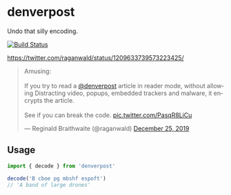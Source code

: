 # denverpost

Undo that silly encoding.

[![Build Status](https://travis-ci.org/reergymerej/denverpost.svg?branch=master)](https://travis-ci.org/reergymerej/denverpost)

https://twitter.com/raganwald/status/1209633739573223425/

<blockquote class="twitter-tweet" data-lang="en"><p lang="en" dir="ltr">Amusing:<br><br>If you try to read a <a href="https://twitter.com/denverpost?ref_src=twsrc%5Etfw">@denverpost</a> article in reader mode, without allowing Distracting video, popups, embedded trackers and malware, it encrypts the article.<br><br>See if you can break the code. <a href="https://t.co/PasqR8LiCu">pic.twitter.com/PasqR8LiCu</a></p>&mdash; Reginald Braithwaite (@raganwald) <a href="https://twitter.com/raganwald/status/1209633739573223425?ref_src=twsrc%5Etfw">December 25, 2019</a></blockquote>


## Usage

```js
import { decode } from 'denverpost'

decode('B cboe pg mbshf espoft')
// 'A band of large drones'
```

